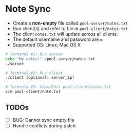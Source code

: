 Note Sync
=========

* Create a **non-empty** file called `pool-server/notes.txt`
* Run client(s) and refer to file in `pool-client/notes.txt`
* The client `notes.txt` will update across all clients.
* The default username and password are `m`
* Supported OS: Linux, Mac OS X

```bash
# Terminal #1: Run server
echo "My notes!" >pool-server/notes.txt
./server

# Terminal #2: Run client
./client [optional: server_ip]

# Terminla #3: View/Edit pool-client/notes.txt
vim pool-client/note.txt
```

TODOs
-----
- [ ] BUG: Cannot sync empty file
- [ ] Handle conflicts during patch
